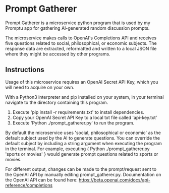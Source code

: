 # Prompt Gatherer

Prompt Gatherer is a microservice python program that is used by my Promptu app for gathering AI-generated random discussion prompts. 

The microservice makes calls to OpenAI's Completions API and receives five questions related to social, philosophical, or economic subjects. The response 
data are extracted, reformatted and written to a local JSON file where they might be accessed by other programs.


## Instructions

Usage of this microservice requires an OpenAI Secret API Key, which you will need to acquire on your own.

With a Python3 interpreter and pip installed on your system, in your terminal navigate to the directory containing this program. 
1. Execute 'pip install -r requirements.txt' to install dependencies.
2. Copy your OpenAI Secret API Key to a local txt file called 'api-key.txt'
3. Execute 'Python ./prompt_gatherer.py' to run the program.

By default the microservice uses 'social, philosophical or economic' as the default subject used by the AI to generate questions.
You can override the default subject by including a string argument when executing the program in the terminal.
For example, executing { Python ./prompt_gatherer.py 'sports or movies' } would generate prompt questions related to sports or movies.

For different output, changes can be made to the prompt/request sent to the OpenAI API by manually editing prompt_gatherer.py.
Documentation on the OpenAI API can be found here: https://beta.openai.com/docs/api-reference/completions

